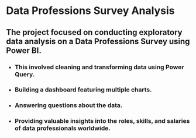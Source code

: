 # **Data Professions Survey Analysis**

## **The project focused on conducting exploratory data analysis on a Data Professions Survey using Power BI.**



- ### This involved cleaning and transforming data using Power Query.

- ### Building a dashboard featuring multiple charts.

- ### Answering questions about the data.

- ### Providing valuable insights into the roles, skills, and salaries of data professionals worldwide.

